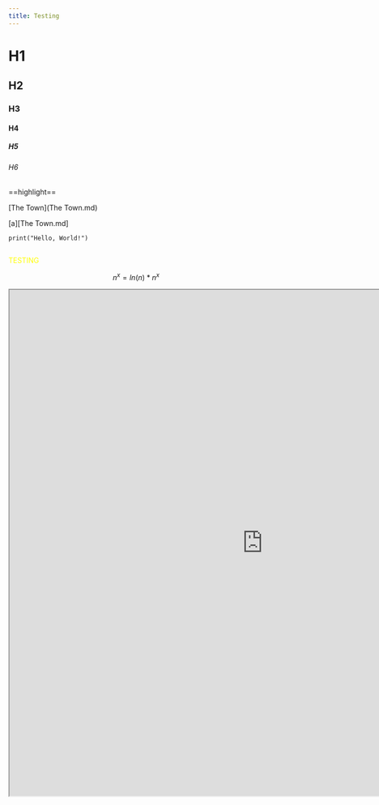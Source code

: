 ```yaml
---
title: Testing
---
```


# H1

## H2

### H3

#### H4

##### H5

###### H6


==highlight==

[The Town](The Town.md)

[a][The Town.md]




```run-python
print("Hello, World!")
```

```js

```





















<span style='color: yellow'>TESTING</span>



$$n^x=ln(n)*n^x$$




<iframe src="https://reapers-notes-v3.pages.dev/notes/IMAGE%20-%20CFI.png" width="1000px" height="1000px"></iframe>










